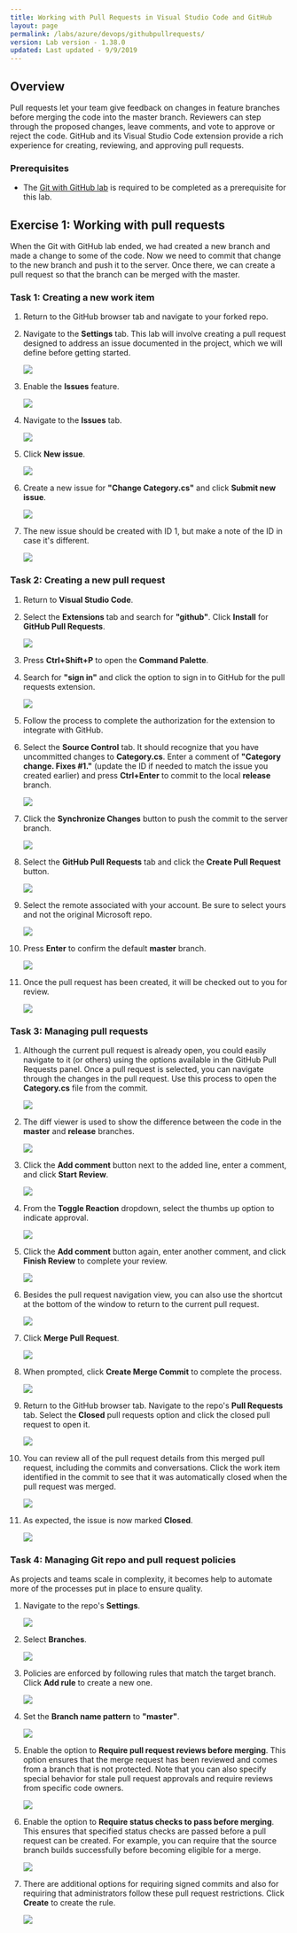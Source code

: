 ```yaml
---
title: Working with Pull Requests in Visual Studio Code and GitHub
layout: page
permalink: /labs/azure/devops/githubpullrequests/
version: Lab version - 1.38.0
updated: Last updated - 9/9/2019
---
```

<div class="rw-ui-container"></div>

<a name="Overview"></a>
## Overview ##

Pull requests let your team give feedback on changes in feature branches before merging the code into the master branch. Reviewers can step through the proposed changes, leave comments, and vote to approve or reject the code. GitHub and its Visual Studio Code extension provide a rich experience for creating, reviewing, and approving pull requests.

<a name="Prerequisites"></a>
### Prerequisites ###

- The [Git with GitHub lab](../github) is required to be completed as a prerequisite for this lab.

<a name="Exercise1"></a>
## Exercise 1: Working with pull requests ##

When the Git with GitHub lab ended, we had created a new branch and made a change to some of the code. Now we need to commit that change to the new branch and push it to the server. Once there, we can create a pull request so that the branch can be merged with the master.

<a name="Ex1Task1"></a>
### Task 1: Creating a new work item ###

1. Return to the GitHub browser tab and navigate to your forked repo.

1. Navigate to the **Settings** tab. This lab will involve creating a pull request designed to address an issue documented in the project, which we will define before getting started.

    ![](images/000.png)

1. Enable the **Issues** feature.

    ![](images/001.png)

1. Navigate to the **Issues** tab.

    ![](images/002.png)

1. Click **New issue**.

    ![](images/003.png)

1. Create a new issue for **"Change Category.cs"** and click **Submit new issue**.

    ![](images/004.png)

1. The new issue should be created with ID 1, but make a note of the ID in case it's different.

    ![](images/005.png)

<a name="Ex1Task2"></a>
### Task 2: Creating a new pull request ###

1. Return to **Visual Studio Code**.

1. Select the **Extensions** tab and search for **"github"**. Click **Install** for **GitHub Pull Requests**.

    ![](images/006.png)

1. Press **Ctrl+Shift+P** to open the **Command Palette**.

1. Search for **"sign in"** and click the option to sign in to GitHub for the pull requests extension.

    ![](images/007.png)

1. Follow the process to complete the authorization for the extension to integrate with GitHub.

1. Select the **Source Control** tab. It should recognize that you have uncommitted changes to **Category.cs**. Enter a comment of **"Category change. Fixes #1."** (update the ID if needed to match the issue you created earlier) and press **Ctrl+Enter** to commit to the local **release** branch.

    ![](images/008.png)

1. Click the **Synchronize Changes** button to push the commit to the server branch.

    ![](images/009.png)

1. Select the **GitHub Pull Requests** tab and click the **Create Pull Request** button.

    ![](images/010.png)

1. Select the remote associated with your account. Be sure to select yours and not the original Microsoft repo.

    ![](images/011.png)

1. Press **Enter** to confirm the default **master** branch.

    ![](images/012.png)

1. Once the pull request has been created, it will be checked out to you for review.

    ![](images/013.png)

<a name="Ex1Task3"></a>
### Task 3: Managing pull requests ###

1. Although the current pull request is already open, you could easily navigate to it (or others) using the options available in the GitHub Pull Requests panel. Once a pull request is selected, you can navigate through the changes in the pull request. Use this process to open the **Category.cs** file from the commit.

    ![](images/014.png)

1. The diff viewer is used to show the difference between the code in the **master** and **release** branches.

    ![](images/015.png)

1. Click the **Add comment** button next to the added line, enter a comment, and click **Start Review**.

    ![](images/016.png)

1. From the **Toggle Reaction** dropdown, select the thumbs up option to indicate approval.

    ![](images/017.png)

1. Click the **Add comment** button again, enter another comment, and click **Finish Review** to complete your review.

    ![](images/018.png)

1. Besides the pull request navigation view, you can also use the shortcut at the bottom of the window to return to the current pull request.

    ![](images/019.png)

1. Click **Merge Pull Request**.

    ![](images/020.png)

1. When prompted, click **Create Merge Commit** to complete the process.

    ![](images/021.png)

1. Return to the GitHub browser tab. Navigate to the repo's **Pull Requests** tab. Select the **Closed** pull requests option and click the closed pull request to open it.

    ![](images/022.png)

1. You can review all of the pull request details from this merged pull request, including the commits and conversations. Click the work item identified in the commit to see that it was automatically closed when the pull request was merged.

    ![](images/023.png)

1. As expected, the issue is now marked **Closed**.

    ![](images/024.png)

<a name="Ex1Task4"></a>
### Task 4: Managing Git repo and pull request policies ###

As projects and teams scale in complexity, it becomes help to automate more of the processes put in place to ensure quality.

1. Navigate to the repo's **Settings**.

    ![](images/025.png)

1. Select **Branches**.

    ![](images/026.png)

1. Policies are enforced by following rules that match the target branch. Click **Add rule** to create a new one.

    ![](images/027.png)

1. Set the **Branch name pattern** to **"master"**.

    ![](images/028.png)

1. Enable the option to **Require pull request reviews before merging**. This option ensures that the merge request has been reviewed and comes from a branch that is not protected. Note that you can also specify special behavior for stale pull request approvals and require reviews from specific code owners.

    ![](images/029.png)

1. Enable the option to **Require status checks to pass before merging**. This ensures that specified status checks are passed before a pull request can be created. For example, you can require that the source branch builds successfully before becoming eligible for a merge.

    ![](images/030.png)

1. There are additional options for requiring signed commits and also for requiring that administrators follow these pull request restrictions. Click **Create** to create the rule.

    ![](images/031.png)


